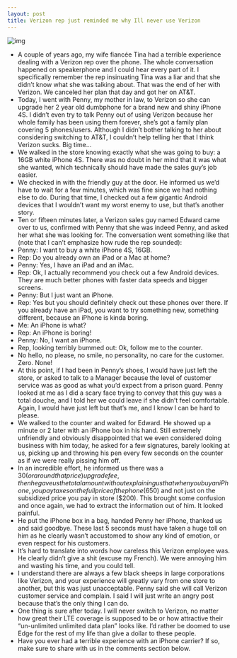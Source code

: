 ```yaml
---
layout: post
title: Verizon rep just reminded me why Ill never use Verizon
---
```

![img](http://media.idownloadblog.com/wp-content/uploads/2012/07/Verizon-Sucks.jpg)
* A couple of years ago, my wife fiancée Tina had a terrible experience dealing with a Verizon rep over the phone. The whole conversation happened on speakerphone and I could hear every part of it. I specifically remember the rep insinuating Tina was a liar and that she didn’t know what she was talking about. That was the end of her with Verizon. We canceled her plan that day and got her on AT&T.
* Today, I went with Penny, my mother in law, to Verizon so she can upgrade her 2 year old dumbphone for a brand new and shiny iPhone 4S. I didn’t even try to talk Penny out of using Verizon because her whole family has been using them forever, she’s got a family plan covering 5 phones/users. Although I didn’t bother talking to her about considering switching to AT&T, I couldn’t help telling her that I think Verizon sucks. Big time…
* We walked in the store knowing exactly what she was going to buy: a 16GB white iPhone 4S. There was no doubt in her mind that it was what she wanted, which technically should have made the sales guy’s job easier.
* We checked in with the friendly guy at the door. He informed us we’d have to wait for a few minutes, which was fine since we had nothing else to do. During that time, I checked out a few gigantic Android devices that I wouldn’t want my worst enemy to use, but that’s another story.
* Ten or fifteen minutes later, a Verizon sales guy named Edward came over to us, confirmed with Penny that she was indeed Penny, and asked her what she was looking for. The conversation went something like that (note that I can’t emphasize how rude the rep sounded):
* Penny: I want to buy a white iPhone 4S, 16GB.
* Rep: Do you already own an iPad or a Mac at home?
* Penny: Yes, I have an iPad and an iMac.
* Rep: Ok, I actually recommend you check out a few Android devices. They are much better phones with faster data speeds and bigger screens.
* Penny: But I just want an iPhone.
* Rep: Yes but you should definitely check out these phones over there. If you already have an iPad, you want to try something new, something different, because an iPhone is kinda boring.
* Me: An iPhone is what?
* Rep: An iPhone is boring!
* Penny: No, I want an iPhone.
* Rep, looking terribly bummed out: Ok, follow me to the counter.
* No hello, no please, no smile, no personality, no care for the customer. Zero. None!
* At this point, if I had been in Penny’s shoes, I would have just left the store, or asked to talk to a Manager because the level of customer service was as good as what you’d expect from a prison guard. Penny looked at me as I did a scary face trying to convey that this guy was a total douche, and I told her we could leave if she didn’t feel comfortable. Again, I would have just left but that’s me, and I know I can be hard to please.
* We walked to the counter and waited for Edward. He showed up a minute or 2 later with an iPhone box in his hand. Still extremely unfriendly and obviously disappointed that we even considered doing business with him today, he asked for a few signatures, barely looking at us, picking up and throwing his pen every few seconds on the counter as if we were really pissing him off.
* In an incredible effort, he informed us there was a $30 (or around that price) upgrade fee, then he gave us the total amount without explaining us that when you buy an iPhone, you pay taxes on the full price of the phone ($650) and not just on the subsidized price you pay in store ($200). This brought some confusion and once again, we had to extract the information out of him. It looked painful.
* He put the iPhone box in a bag, handed Penny her iPhone, thanked us and said goodbye. These last 5 seconds must have taken a huge toll on him as he clearly wasn’t accustomed to show any kind of emotion, or even respect for his customers.
* It’s hard to translate into words how careless this Verizon employee was. He clearly didn’t give a shit (excuse my French). We were annoying him and wasting his time, and you could tell.
* I understand there are always a few black sheeps in large corporations like Verizon, and your experience will greatly vary from one store to another, but this was just unacceptable. Penny said she will call Verizon customer service and complain. I said I will just write an angry post because that’s the only thing I can do.
* One thing is sure after today. I will never switch to Verizon, no matter how great their LTE coverage is supposed to be or how attractive their “un-unlimited unlimited data plan” looks like. I’d rather be doomed to use Edge for the rest of my life than give a dollar to these people.
* Have you ever had a terrible experience with an iPhone carrier? If so, make sure to share with us in the comments section below.

